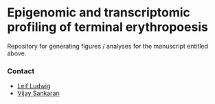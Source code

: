 # Epigenomic and transcriptomic profiling of terminal erythropoesis
Repository for generating figures / analyses for the manuscript entitled above.

### Contact
- [Leif Ludwig](mailto:ludwig@broadinstitute.org)
- [Vijay Sankaran](mailto:sankran@broadinstitute.org)

<br><br>
